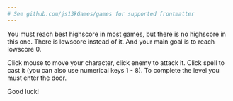 ```yaml
---
# See github.com/js13kGames/games for supported frontmatter
---
```

You must reach best highscore in most games, but there is no highscore in this one. There is lowscore instead of it. And your main goal is to reach lowscore 0.

Click mouse to move your character, click enemy to attack it. Click spell to cast it (you can also use numerical keys 1 - 8). To complete the level you must enter the door.

Good luck!